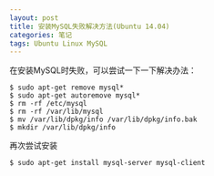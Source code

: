 ```yaml
---
layout: post
title: 安装MySQL失败解决方法(Ubuntu 14.04)
categories: 笔记
tags: Ubuntu Linux MySQL
---
```


在安装MySQL时失败，可以尝试一下一下解决办法：

    $ sudo apt-get remove mysql*
    $ sudo apt-get autoremove mysql*
    $ rm -rf /etc/mysql
    $ rm -rf /var/lib/mysql
    $ mv /var/lib/dpkg/info /var/lib/dpkg/info.bak
    $ mkdir /var/lib/dpkg/info
    
再次尝试安装

    $ sudo apt-get install mysql-server mysql-client